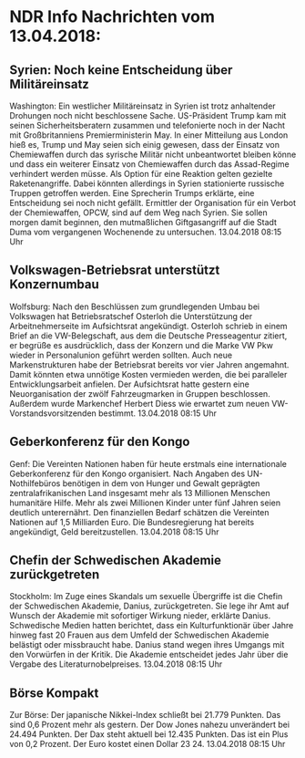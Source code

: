 # NDR Info Nachrichten vom 13.04.2018:


## Syrien: Noch keine Entscheidung über Militäreinsatz
Washington: Ein westlicher Militäreinsatz in Syrien ist trotz anhaltender Drohungen noch nicht beschlossene Sache. US-Präsident Trump kam mit seinen Sicherheitsberatern zusammen und telefonierte noch in der Nacht mit Großbritanniens Premierministerin May. In einer Mitteilung aus London hieß es, Trump und May seien sich einig gewesen, dass der Einsatz von Chemiewaffen durch das syrische Militär nicht unbeantwortet bleiben könne und dass ein weiterer Einsatz von Chemiewaffen durch das Assad-Regime verhindert werden müsse. Als Option für eine Reaktion gelten gezielte Raketenangriffe. Dabei könnten allerdings in Syrien stationierte russische Truppen getroffen werden. Eine Sprecherin Trumps erklärte, eine Entscheidung sei noch nicht gefällt. Ermittler der Organisation für ein Verbot der Chemiewaffen, OPCW, sind auf dem Weg nach Syrien. Sie sollen morgen damit beginnen, den mutmaßlichen Giftgasangriff auf die Stadt Duma vom vergangenen Wochenende zu untersuchen. 13.04.2018 08:15 Uhr 

## Volkswagen-Betriebsrat unterstützt Konzernumbau
Wolfsburg: Nach den Beschlüssen zum grundlegenden Umbau bei Volkswagen hat Betriebsratschef Osterloh die Unterstützung der  Arbeitnehmerseite im Aufsichtsrat angekündigt. Osterloh schrieb in einem Brief an die VW-Belegschaft, aus dem die Deutsche Presseagentur zitiert, er begrüße es ausdrücklich, dass der Konzern und die Marke VW Pkw wieder in Personalunion geführt werden sollten. Auch neue Markenstrukturen habe der Betriebsrat bereits vor vier Jahren angemahnt. Damit könnten etwa unnötige Kosten vermieden werden, die bei paralleler Entwicklungsarbeit anfielen. Der Aufsichtsrat hatte gestern eine Neuorganisation der zwölf Fahrzeugmarken in Gruppen beschlossen. Außerdem wurde Markenchef Herbert Diess wie erwartet zum neuen VW-Vorstandsvorsitzenden bestimmt. 13.04.2018 08:15 Uhr 

## Geberkonferenz für den Kongo
Genf: Die Vereinten Nationen haben für heute erstmals eine internationale Geberkonferenz für den Kongo organisiert. Nach Angaben des UN-Nothilfebüros benötigen in dem von Hunger und Gewalt geprägten zentralafrikanischen Land insgesamt mehr als 13 Millionen Menschen humanitäre Hilfe. Mehr als zwei Millionen Kinder unter fünf Jahren seien deutlich unterernährt. Den finanziellen Bedarf schätzen die Vereinten Nationen auf 1,5 Milliarden Euro. Die Bundesregierung hat bereits angekündigt, Geld bereitzustellen. 13.04.2018 08:15 Uhr 

## Chefin der Schwedischen Akademie zurückgetreten
Stockholm: 	Im Zuge eines Skandals um sexuelle Übergriffe ist die Chefin der Schwedischen Akademie, Danius, zurückgetreten. Sie lege ihr Amt auf Wunsch der Akademie mit sofortiger Wirkung nieder, erklärte Danius. Schwedische Medien hatten berichtet, dass ein Kulturfunktionär über Jahre hinweg fast 20 Frauen aus dem Umfeld der Schwedischen Akademie belästigt oder missbraucht habe. Danius stand wegen ihres Umgangs mit den Vorwürfen in der Kritik. Die Akademie entscheidet jedes Jahr über die Vergabe des Literaturnobelpreises. 13.04.2018 08:15 Uhr 

## Börse Kompakt
Zur Börse: Der japanische Nikkei-Index schließt bei 21.779 Punkten. Das sind 0,6 Prozent mehr als gestern. Der Dow Jones nahezu unverändert bei 24.494 Punkten. Der Dax steht aktuell bei 12.435 Punkten. Das ist ein Plus von 0,2 Prozent. Der Euro kostet einen Dollar 23 24. 13.04.2018 08:15 Uhr 
